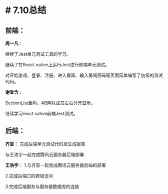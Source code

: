 ﻿# # 7.10总结

## 前端：
**周一凡**：

继续了Jest单元测试工具的学习。

继续了在React native上运行Jest进行前端单元测试。

对开始游戏、登录、注册、进入房间、输入房间密码等页面简单编写了初级的测试代码。

**谢宜含**：

SectionList重构，AB两队成员左右分开显示。

继续学习react native前端Jest测试。

## 后端：
**齐澎：**
完成后端单元测试代码及生成报告

与王浩宇一起完成腾讯云服务器后端部署

**王浩宇**：
1.与齐澎一起完成腾讯云服务器后端的部署

2.完成后端口的跨域访问

3.完成后端服务与服务器数据库的连接
